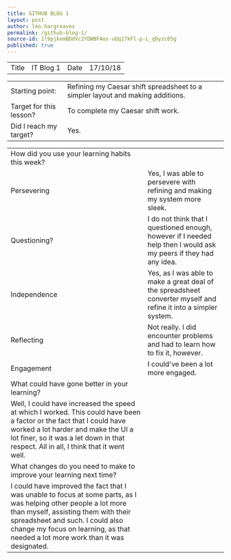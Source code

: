 ```yaml
---
title: GITHUB BLOG 1
layout: post
author: leo.hargreaves
permalink: /github-blog-1/
source-id: 1l9pjkemBDdVc2YDWBFAos-uQq17kFl-p-L_qDyzc05g
published: true
---
```

<table>
  <tr>
    <td>Title</td>
    <td>IT Blog 1</td>
    <td>Date</td>
    <td>17/10/18</td>
  </tr>
</table>


<table>
  <tr>
    <td>Starting point:</td>
    <td>Refining my Caesar shift spreadsheet to a simpler layout and making additions.</td>
  </tr>
  <tr>
    <td>Target for this lesson?</td>
    <td>To complete my Caesar shift work.</td>
  </tr>
  <tr>
    <td>Did I reach my target? </td>
    <td>Yes.</td>
  </tr>
</table>


<table>
  <tr>
    <td>How did you use your learning habits this week?</td>
    <td></td>
  </tr>
  <tr>
    <td>Persevering</td>
    <td>Yes, I was able to persevere with refining and making my system more sleek.</td>
  </tr>
  <tr>
    <td>Questioning?</td>
    <td>I do not think that I questioned enough, however if I needed help then I would ask my peers if they had any idea.</td>
  </tr>
  <tr>
    <td>Independence</td>
    <td>Yes, as I was able to make a great deal of the spreadsheet converter myself and refine it into a simpler system.</td>
  </tr>
  <tr>
    <td>Reflecting</td>
    <td>Not really. I did encounter problems and had to learn how to fix it, however.</td>
  </tr>
  <tr>
    <td>Engagement</td>
    <td>I could've been a lot more engaged.</td>
  </tr>
  <tr>
    <td>What could have gone better in your learning?</td>
    <td></td>
  </tr>
  <tr>
    <td>Well, I could have increased the speed at which I worked. This could have been a factor or the fact that I could have worked a lot harder and make the UI a lot finer, so it was a let down in that respect. All in all, I think that it went well.</td>
    <td></td>
  </tr>
  <tr>
    <td>What changes do you need to make to improve your learning next time?</td>
    <td></td>
  </tr>
  <tr>
    <td>I could have improved the fact that I was unable to focus at some parts, as I was helping other people a lot more than myself, assisting them with their spreadsheet and such.
I could also change my focus on learning, as that needed a lot more work than it was designated.</td>
    <td></td>
  </tr>
</table>


